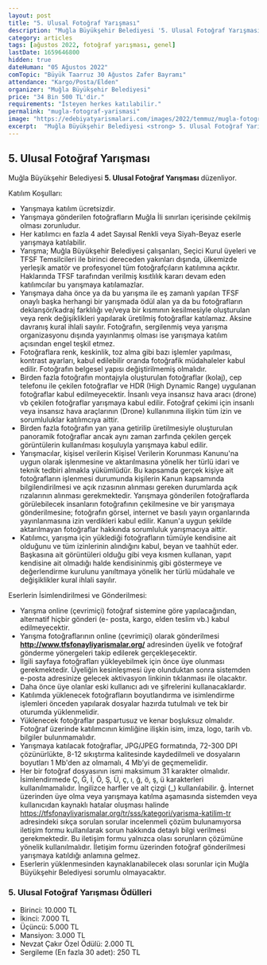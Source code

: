 ```yaml
---
layout: post
title: "5. Ulusal Fotoğraf Yarışması"
description: "Muğla Büyükşehir Belediyesi '5. Ulusal Fotoğraf Yarışması' düzenliyor."
category: articles
tags: [ağustos 2022, fotoğraf yarışması, genel]
lastDate: 1659646800
hidden: true
dateHuman: "05 Ağustos 2022"
comTopic: "Büyük Taarruz 30 Ağustos Zafer Bayramı"
attendance: "Kargo/Posta/Elden"
organizer: "Muğla Büyükşehir Belediyesi"
price: "34 Bin 500 TL'dir."
requirements: "İsteyen herkes katılabilir."
permalink: "mugla-fotograf-yarismasi"
image: "https://edebiyatyarismalari.com/images/2022/temmuz/mugla-fotograf-yarismasi.jpg"
excerpt:  "Muğla Büyükşehir Belediyesi <strong> 5. Ulusal Fotoğraf Yarışması </strong> düzenliyor."
---
```


## 5. Ulusal Fotoğraf Yarışması
Muğla Büyükşehir Belediyesi **5. Ulusal Fotoğraf Yarışması** düzenliyor.  

Katılım Koşulları:
- Yarışmaya katılım ücretsizdir.
- Yarışmaya gönderilen fotoğrafların Muğla İli sınırları içerisinde çekilmiş olması zorunludur.
- Her katılımcı en fazla 4 adet Sayısal Renkli veya Siyah-Beyaz eserle yarışmaya katılabilir.
- Yarışma; Muğla Büyükşehir Belediyesi çalışanları, Seçici Kurul üyeleri ve TFSF Temsilcileri ile birinci dereceden yakınları dışında, ülkemizde yerleşik amatör ve profesyonel tüm fotoğrafçıların katılımına açıktır. Haklarında TFSF tarafından verilmiş kısıtlılık kararı devam eden katılımcılar bu yarışmaya katılamazlar.
- Yarışmaya daha önce ya da bu yarışma ile eş zamanlı yapılan TFSF onaylı başka herhangi bir yarışmada ödül alan ya da bu fotoğrafların deklanşör/kadraj farklılığı ve/veya bir kısmının kesilmesiyle oluşturulan veya renk değişiklikleri yapılarak üretilmiş fotoğraflar katılamaz. Aksine davranış kural ihlali sayılır. Fotoğrafın, sergilenmiş veya yarışma organizasyonu dışında yayınlanmış olması ise yarışmaya katılım açısından engel teşkil etmez.
- Fotoğraflara renk, keskinlik, toz alma gibi bazı işlemler yapılması, kontrast ayarları, kabul edilebilir oranda fotoğrafik müdahaleler kabul edilir. Fotoğrafın belgesel yapısı değiştirilmemiş olmalıdır.
- Birden fazla fotoğrafın montajıyla oluşturulan fotoğraflar (kolaj), cep telefonu ile çekilen fotoğraflar ve HDR (High Dynamic Range) uygulanan fotoğraflar kabul edilmeyecektir. İnsanlı veya insansız hava aracı (drone) vb çekilen fotoğraflar yarışmaya kabul edilir. Fotoğraf çekimi için insanlı veya insansız hava araçlarının (Drone) kullanımına ilişkin tüm izin ve sorumluluklar katılımcıya aittir.
- Birden fazla fotoğrafın yan yana getirilip üretilmesiyle oluşturulan panoramik fotoğraflar ancak aynı zaman zarfında çekilen gerçek görüntülerin kullanılması koşuluyla yarışmaya kabul edilir.
- Yarışmacılar, kişisel verilerin Kişisel Verilerin Korunması Kanunu'na uygun olarak işlenmesine ve aktarılmasına yönelik her türlü idari ve teknik tedbiri almakla yükümlüdür. Bu kapsamda gerçek kişiye ait fotoğrafların işlenmesi durumunda kişilerin Kanun kapsamında bilgilendirilmesi ve açık rızasının alınması gereken durumlarda açık rızalarının alınması gerekmektedir. Yarışmaya gönderilen fotoğraflarda görülebilecek insanların fotoğrafının çekilmesine ve bir yarışmaya gönderilmesine; fotoğrafın görsel, internet ve basılı yayın organlarında yayınlanmasına izin verdikleri kabul edilir. Kanun'a uygun şekilde aktarılmayan fotoğraflar hakkında sorumluluk yarışmacıya aittir.
- Katılımcı, yarışma için yüklediği fotoğrafların tümüyle kendisine ait olduğunu ve tüm izinlerinin alındığını kabul, beyan ve taahhüt eder. Başkasına ait görüntüleri olduğu gibi veya kısmen kullanan, yapıt kendisine ait olmadığı halde kendisininmiş gibi göstermeye ve değerlendirme kurulunu yanıltmaya yönelik her türlü müdahale ve değişiklikler kural ihlali sayılır.

Eserlerin İsimlendirilmesi ve Gönderilmesi:
- Yarışma online (çevrimiçi) fotoğraf sistemine göre yapılacağından, alternatif hiçbir gönderi (e- posta, kargo, elden teslim vb.) kabul edilmeyecektir.
- Yarışma fotoğraflarının online (çevrimiçi) olarak gönderilmesi **http://www.tfsfonayliyarismalar.org/** adresinden üyelik ve fotoğraf gönderme yönergeleri takip edilerek gerçekleşecektir.
- İlgili sayfaya fotoğrafları yükleyebilmek için önce üye olunması gerekmektedir. Üyeliğin kesinleşmesi üye olunduktan sonra sistemden e-posta adresinize gelecek aktivasyon linkinin tıklanması ile olacaktır.
- Daha önce üye olanlar eski kullanıcı adı ve şifrelerini kullanacaklardır.
- Katılımda yüklenecek fotoğrafların boyutlandırma ve isimlendirme işlemleri önceden yapılarak dosyalar hazırda tutulmalı ve tek bir oturumda yüklenmelidir.
- Yüklenecek fotoğraflar paspartusuz ve kenar boşluksuz olmalıdır. Fotoğraf üzerinde katılımcının kimliğine ilişkin isim, imza, logo, tarih vb. bilgiler bulunmamalıdır.
- Yarışmaya katılacak fotoğraflar, JPG/JPEG formatında, 72-300 DPI çözünürlükte, 8-12 sıkıştırma kalitesinde kaydedilmeli ve dosyaların boyutları 1 Mb'den az olmamalı, 4 Mb’yi de geçmemelidir.
- Her bir fotoğraf dosyasının ismi maksimum 31 karakter olmalıdır. İsimlendirmede Ç, Ğ, İ, Ö, Ş, Ü, ç, ı, ğ, ö, ş, ü karakterleri kullanılmamalıdır. İngilizce harfler ve alt çizgi (_) kullanılabilir.
ğ. İnternet üzerinden üye olma veya yarışmaya katılma aşamasında sistemden veya kullanıcıdan kaynaklı hatalar oluşması halinde https://tfsfonayliyarismalar.org/tr/sss/kategori/yarisma-katilim-tr adresindeki sıkça sorulan sorular incelenmeli çözüm bulunamıyorsa iletişim formu kullanılarak sorun hakkında detaylı
bilgi verilmesi gerekmektedir. Bu iletişim formu yalnızca olası sorunların çözümüne yönelik kullanılmalıdır. İletişim formu üzerinden fotoğraf gönderilmesi yarışmaya katıldığı anlamına gelmez.
- Eserlerin yüklenmesinden kaynaklanabilecek olası sorunlar için Muğla Büyükşehir Belediyesi sorumlu olmayacaktır.


### 5. Ulusal Fotoğraf Yarışması Ödülleri
- Birinci: 10.000 TL
- İkinci: 7.000 TL
- Üçüncü: 5.000 TL
- Mansiyon: 3.000 TL
- Nevzat Çakır Özel Ödülü: 2.000 TL
- Sergileme (En fazla 30 adet): 250 TL 